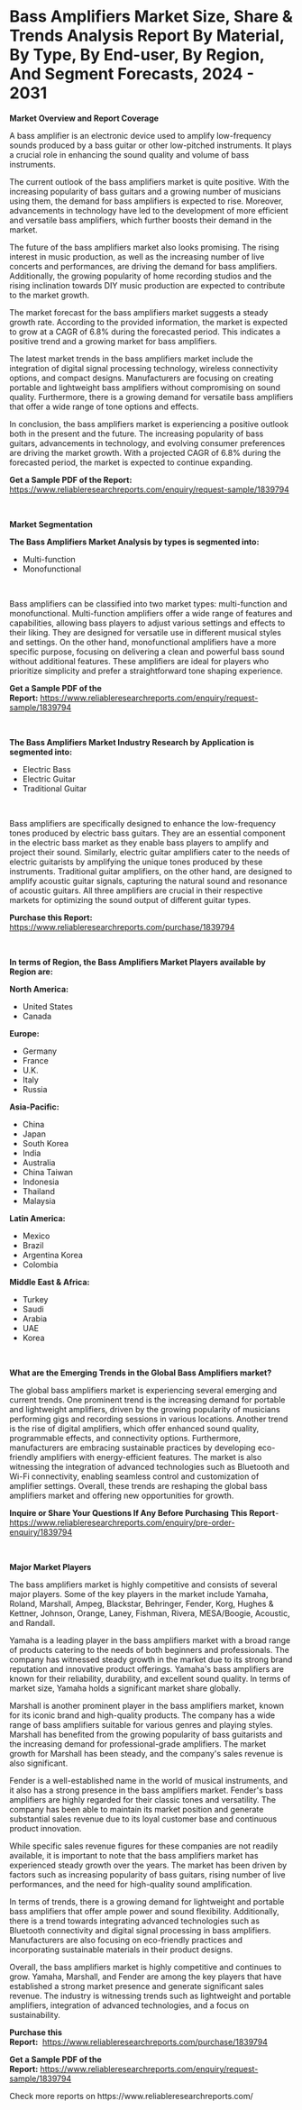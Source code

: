<p><h1>Bass Amplifiers Market Size, Share & Trends Analysis Report By Material, By Type, By End-user, By Region, And Segment Forecasts, 2024 - 2031</h1></p><p><strong>Market Overview and Report Coverage</strong></p>
<p><p>A bass amplifier is an electronic device used to amplify low-frequency sounds produced by a bass guitar or other low-pitched instruments. It plays a crucial role in enhancing the sound quality and volume of bass instruments.</p><p>The current outlook of the bass amplifiers market is quite positive. With the increasing popularity of bass guitars and a growing number of musicians using them, the demand for bass amplifiers is expected to rise. Moreover, advancements in technology have led to the development of more efficient and versatile bass amplifiers, which further boosts their demand in the market.</p><p>The future of the bass amplifiers market also looks promising. The rising interest in music production, as well as the increasing number of live concerts and performances, are driving the demand for bass amplifiers. Additionally, the growing popularity of home recording studios and the rising inclination towards DIY music production are expected to contribute to the market growth.</p><p>The market forecast for the bass amplifiers market suggests a steady growth rate. According to the provided information, the market is expected to grow at a CAGR of 6.8% during the forecasted period. This indicates a positive trend and a growing market for bass amplifiers.</p><p>The latest market trends in the bass amplifiers market include the integration of digital signal processing technology, wireless connectivity options, and compact designs. Manufacturers are focusing on creating portable and lightweight bass amplifiers without compromising on sound quality. Furthermore, there is a growing demand for versatile bass amplifiers that offer a wide range of tone options and effects.</p><p>In conclusion, the bass amplifiers market is experiencing a positive outlook both in the present and the future. The increasing popularity of bass guitars, advancements in technology, and evolving consumer preferences are driving the market growth. With a projected CAGR of 6.8% during the forecasted period, the market is expected to continue expanding.</p></p>
<p><strong>Get a Sample PDF of the Report:</strong> <a href="https://www.reliableresearchreports.com/enquiry/request-sample/1839794">https://www.reliableresearchreports.com/enquiry/request-sample/1839794</a></p>
<p>&nbsp;</p>
<p><strong>Market Segmentation</strong></p>
<p><strong>The Bass Amplifiers Market Analysis by types is segmented into:</strong></p>
<p><ul><li>Multi-function</li><li>Monofunctional</li></ul></p>
<p>&nbsp;</p>
<p><p>Bass amplifiers can be classified into two market types: multi-function and monofunctional. Multi-function amplifiers offer a wide range of features and capabilities, allowing bass players to adjust various settings and effects to their liking. They are designed for versatile use in different musical styles and settings. On the other hand, monofunctional amplifiers have a more specific purpose, focusing on delivering a clean and powerful bass sound without additional features. These amplifiers are ideal for players who prioritize simplicity and prefer a straightforward tone shaping experience.</p></p>
<p><strong>Get a Sample PDF of the Report:</strong>&nbsp;<a href="https://www.reliableresearchreports.com/enquiry/request-sample/1839794">https://www.reliableresearchreports.com/enquiry/request-sample/1839794</a></p>
<p>&nbsp;</p>
<p><strong>The Bass Amplifiers Market Industry Research by Application is segmented into:</strong></p>
<p><ul><li>Electric Bass</li><li>Electric Guitar</li><li>Traditional Guitar</li></ul></p>
<p>&nbsp;</p>
<p><p>Bass amplifiers are specifically designed to enhance the low-frequency tones produced by electric bass guitars. They are an essential component in the electric bass market as they enable bass players to amplify and project their sound. Similarly, electric guitar amplifiers cater to the needs of electric guitarists by amplifying the unique tones produced by these instruments. Traditional guitar amplifiers, on the other hand, are designed to amplify acoustic guitar signals, capturing the natural sound and resonance of acoustic guitars. All three amplifiers are crucial in their respective markets for optimizing the sound output of different guitar types.</p></p>
<p><strong>Purchase this Report:</strong>&nbsp; <a href="https://www.reliableresearchreports.com/purchase/1839794">https://www.reliableresearchreports.com/purchase/1839794</a></p>
<p>&nbsp;</p>
<p><strong>In terms of Region, the Bass Amplifiers Market Players available by Region are:</strong></p>
<p>
    <p> <strong> North America: </strong>
        <ul>
            <li>United States</li>
            <li>Canada</li>
        </ul>
        </p> 
    <p> <strong> Europe: </strong>
        <ul>
            <li>Germany</li>
            <li>France</li>
            <li>U.K.</li>
            <li>Italy</li>
            <li>Russia</li>
        </ul>
        </p> 
    <p> <strong> Asia-Pacific: </strong>
        <ul>
            <li>China</li>
            <li>Japan</li>
            <li>South Korea</li>
            <li>India</li>
            <li>Australia</li>
            <li>China Taiwan</li>
            <li>Indonesia</li>
            <li>Thailand</li>
            <li>Malaysia</li>
        </ul>
        </p> 
    <p> <strong> Latin America: </strong>
        <ul>
            <li>Mexico</li>
            <li>Brazil</li>
            <li>Argentina Korea</li>
            <li>Colombia</li>
        </ul>
        </p> 
    <p> <strong> Middle East & Africa: </strong>
        <ul>
            <li>Turkey</li>
            <li>Saudi</li>
            <li>Arabia</li>
            <li>UAE</li>
            <li>Korea</li>
        </ul>
    </p>
    </p>
<p>&nbsp;</p>
<p><strong>What are the Emerging Trends in the Global Bass Amplifiers market?</strong></p>
<p><p>The global bass amplifiers market is experiencing several emerging and current trends. One prominent trend is the increasing demand for portable and lightweight amplifiers, driven by the growing popularity of musicians performing gigs and recording sessions in various locations. Another trend is the rise of digital amplifiers, which offer enhanced sound quality, programmable effects, and connectivity options. Furthermore, manufacturers are embracing sustainable practices by developing eco-friendly amplifiers with energy-efficient features. The market is also witnessing the integration of advanced technologies such as Bluetooth and Wi-Fi connectivity, enabling seamless control and customization of amplifier settings. Overall, these trends are reshaping the global bass amplifiers market and offering new opportunities for growth.</p></p>
<p><strong>Inquire or Share Your Questions If Any Before Purchasing This Report</strong>- <a href="https://www.reliableresearchreports.com/enquiry/pre-order-enquiry/1839794">https://www.reliableresearchreports.com/enquiry/pre-order-enquiry/1839794</a></p>
<p>&nbsp;</p>
<p><strong>Major Market Players</strong></p>
<p><p>The bass amplifiers market is highly competitive and consists of several major players. Some of the key players in the market include Yamaha, Roland, Marshall, Ampeg, Blackstar, Behringer, Fender, Korg, Hughes & Kettner, Johnson, Orange, Laney, Fishman, Rivera, MESA/Boogie, Acoustic, and Randall.</p><p>Yamaha is a leading player in the bass amplifiers market with a broad range of products catering to the needs of both beginners and professionals. The company has witnessed steady growth in the market due to its strong brand reputation and innovative product offerings. Yamaha's bass amplifiers are known for their reliability, durability, and excellent sound quality. In terms of market size, Yamaha holds a significant market share globally.</p><p>Marshall is another prominent player in the bass amplifiers market, known for its iconic brand and high-quality products. The company has a wide range of bass amplifiers suitable for various genres and playing styles. Marshall has benefited from the growing popularity of bass guitarists and the increasing demand for professional-grade amplifiers. The market growth for Marshall has been steady, and the company's sales revenue is also significant.</p><p>Fender is a well-established name in the world of musical instruments, and it also has a strong presence in the bass amplifiers market. Fender's bass amplifiers are highly regarded for their classic tones and versatility. The company has been able to maintain its market position and generate substantial sales revenue due to its loyal customer base and continuous product innovation.</p><p>While specific sales revenue figures for these companies are not readily available, it is important to note that the bass amplifiers market has experienced steady growth over the years. The market has been driven by factors such as increasing popularity of bass guitars, rising number of live performances, and the need for high-quality sound amplification.</p><p>In terms of trends, there is a growing demand for lightweight and portable bass amplifiers that offer ample power and sound flexibility. Additionally, there is a trend towards integrating advanced technologies such as Bluetooth connectivity and digital signal processing in bass amplifiers. Manufacturers are also focusing on eco-friendly practices and incorporating sustainable materials in their product designs.</p><p>Overall, the bass amplifiers market is highly competitive and continues to grow. Yamaha, Marshall, and Fender are among the key players that have established a strong market presence and generate significant sales revenue. The industry is witnessing trends such as lightweight and portable amplifiers, integration of advanced technologies, and a focus on sustainability.</p></p>
<p><strong>Purchase this Report:</strong>&nbsp;&nbsp;<a href="https://www.reliableresearchreports.com/purchase/1839794">https://www.reliableresearchreports.com/purchase/1839794</a></p>
<p></p>
<p><strong>Get a Sample PDF of the Report:</strong>&nbsp;<a href="https://www.reliableresearchreports.com/enquiry/request-sample/1839794">https://www.reliableresearchreports.com/enquiry/request-sample/1839794</a></p>
<p>Check more reports on https://www.reliableresearchreports.com/</p>